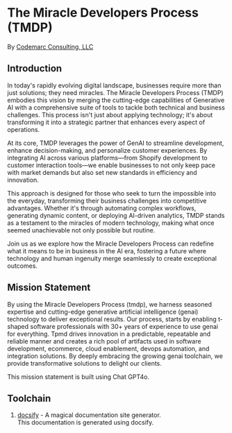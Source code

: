 # The Miracle Developers Process (TMDP)
By [Codemarc Consulting, LLC]

## Introduction
In today's rapidly evolving digital landscape, businesses require more than just solutions; they need miracles. The Miracle Developers Process (TMDP) embodies this vision by merging the cutting-edge capabilities of Generative AI with a comprehensive suite of tools to tackle both technical and business challenges. This process isn't just about applying technology; it's about transforming it into a strategic partner that enhances every aspect of operations.

At its core, TMDP leverages the power of GenAI to streamline development, enhance decision-making, and personalize customer experiences. By integrating AI across various platforms—from Shopify development to customer interaction tools—we enable businesses to not only keep pace with market demands but also set new standards in efficiency and innovation.

This approach is designed for those who seek to turn the impossible into the everyday, transforming their business challenges into competitive advantages. Whether it's through automating complex workflows, generating dynamic content, or deploying AI-driven analytics, TMDP stands as a testament to the miracles of modern technology, making what once seemed unachievable not only possible but routine.

Join us as we explore how the Miracle Developers Process can redefine what it means to be in business in the AI era, fostering a future where technology and human ingenuity merge seamlessly to create exceptional outcomes.

## Mission Statement

By using the Miracle Developers Process (tmdp), we harness seasoned expertise and cutting-edge generative artificial intelligence (genai) technology to deliver exceptional results. Our process, starts by enabling t-shaped software professionals with 30+ years of experience to use genai for everything. Tpmd drives innovation in a predictable, repeatable and reliable manner and creates a rich pool of artifacts used in software development, ecommerce, cloud enablement, devops automation, and integration solutions. By deeply embracing the growing genai toolchain, we provide transformative solutions to delight our clients.  

This mission statement is built using Chat GPT4o.

## Toolchain

1. [docsify] - A magical documentation site generator.  
This documentation is generated using docsify.



[Codemarc Consulting, LLC]: https://codemarc.net
[docsify]: https://docsify.js.org/#/

